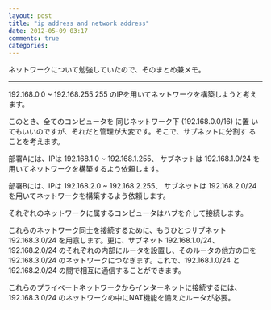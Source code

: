 ```yaml
---
layout: post
title: "ip address and network address"
date: 2012-05-09 03:17
comments: true
categories: 
---
```


ネットワークについて勉強していたので、そのまとめ兼メモ。

- - - - - -

192.168.0.0 ~ 192.168.255.255 のIPを用いてネットワークを構築しようと考えます。

このとき、全てのコンピュータを 同じネットワーク下 (192.168.0.0/16) に置
いてもいいのですが、それだと管理が大変です。そこで、サブネットに分割す
ることを考えます。

部署Aには、IPは 192.168.1.0 ~ 192.168.1.255、 サブネットは 192.168.1.0/24 を用いてネットワークを構築するよう依頼します。

部署Bには、IPは 192.168.2.0 ~ 192.168.2.255、 サブネットは 192.168.2.0/24 を用いてネットワークを構築するよう依頼します。

それぞれのネットワークに属するコンピュータはハブを介して接続します。

これらのネットワーク同士を接続するために、もうひとつサブネット
192.168.3.0/24 を用意します。更に、サブネット 192.168.1.0/24、
192.168.2.0/24 のそれぞれの内部にルータを設置し、そのルータの他方の口を
192.168.3.0/24 のネットワークにつなぎます。これで、192.168.1.0/24 と
192.168.2.0/24 の間で相互に通信することができます。

これらのプライベートネットワークからインターネットに接続するには、
192.168.3.0/24 のネットワークの中にNAT機能を備えたルータが必要。
